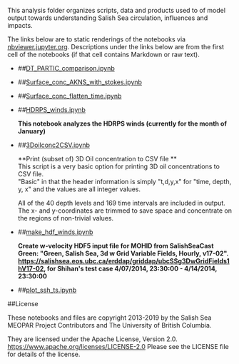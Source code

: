 This analysis folder organizes scripts, data and products used to  of model output towards understanding Salish Sea circulation, influences and impacts.

The links below are to static renderings of the notebooks via
[nbviewer.jupyter.org](https://nbviewer.jupyter.org/).
Descriptions under the links below are from the first cell of the notebooks
(if that cell contains Markdown or raw text).

* ##[DT_PARTIC_comparison.ipynb](https://nbviewer.jupyter.org/urls/bitbucket.org/midoss/analysis-rachael/raw/default/notebooks/DT_PARTIC_comparison.ipynb)  
    
* ##[Surface_conc_AKNS_with_stokes.ipynb](https://nbviewer.jupyter.org/urls/bitbucket.org/midoss/analysis-rachael/raw/default/notebooks/Surface_conc_AKNS_with_stokes.ipynb)  
    
* ##[Surface_conc_flatten_time.ipynb](https://nbviewer.jupyter.org/urls/bitbucket.org/midoss/analysis-rachael/raw/default/notebooks/Surface_conc_flatten_time.ipynb)  
    
* ##[HDRPS_winds.ipynb](https://nbviewer.jupyter.org/urls/bitbucket.org/midoss/analysis-rachael/raw/default/notebooks/HDRPS_winds.ipynb)  
    
    **This notebook analyzes the HDRPS winds (currently for the month of January)**  

* ##[3Doilconc2CSV.ipynb](https://nbviewer.jupyter.org/urls/bitbucket.org/midoss/analysis-rachael/raw/default/notebooks/3Doilconc2CSV.ipynb)  
    
    **Print (subset of) 3D Oil concentration to CSV file **  
    This script is a very basic option for printing 3D oil concentrations to CSV file.  
    "Basic" in that the header information is simply "t,d,y,x" for "time, depth, y, x" and the values are all integer values.   
      
    All of the 40 depth levels and 169 time intervals are included in output.  The x- and y-coordinates are trimmed to save space and concentrate on the regions of non-trivial values.   

* ##[make_hdf_winds.ipynb](https://nbviewer.jupyter.org/urls/bitbucket.org/midoss/analysis-rachael/raw/default/notebooks/make_hdf_winds.ipynb)  
    
    **Create w-velocity HDF5 input file for MOHID from SalishSeaCast Green: "Green, Salish Sea, 3d w Grid Variable Fields, Hourly, v17-02". https://salishsea.eos.ubc.ca/erddap/griddap/ubcSSg3DwGridFields1hV17-02, for Shihan's test case 4/07/2014, 23:30:00 - 4/14/2014, 23:30:00**  

* ##[plot_ssh_ts.ipynb](https://nbviewer.jupyter.org/urls/bitbucket.org/midoss/analysis-rachael/raw/default/notebooks/plot_ssh_ts.ipynb)  
    

##License

These notebooks and files are copyright 2013-2019
by the Salish Sea MEOPAR Project Contributors
and The University of British Columbia.

They are licensed under the Apache License, Version 2.0.
https://www.apache.org/licenses/LICENSE-2.0
Please see the LICENSE file for details of the license.
